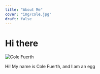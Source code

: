 ```yaml
---
title: "About Me"
cover: "img/cole.jpg"
draft: false
--- 
```


# Hi there

![Cole Fuerth](img/cole.jpg)

Hi! My name is Cole Fuerth, and I am an egg
